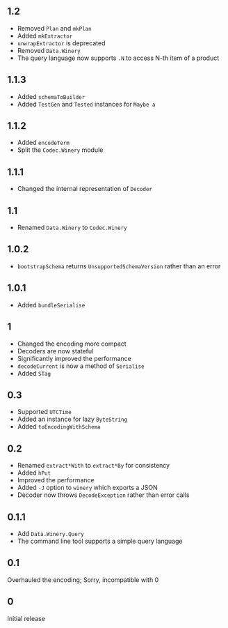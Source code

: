 ## 1.2

* Removed `Plan` and `mkPlan`
* Added `mkExtractor`
* `unwrapExtractor` is deprecated
* Removed `Data.Winery`
* The query language now supports `.N` to access N-th item of a product

## 1.1.3

* Added `schemaToBuilder`
* Added `TestGen` and `Tested` instances for `Maybe a`

## 1.1.2

* Added `encodeTerm`
* Split the `Codec.Winery` module

## 1.1.1

* Changed the internal representation of `Decoder`

## 1.1

* Renamed `Data.Winery` to `Codec.Winery`

## 1.0.2

* `bootstrapSchema` returns `UnsupportedSchemaVersion` rather than an error

## 1.0.1

* Added `bundleSerialise`

## 1

* Changed the encoding more compact
* Decoders are now stateful
* Significantly improved the performance
* `decodeCurrent` is now a method of `Serialise`
* Added `STag`

## 0.3

* Supported `UTCTime`
* Added an instance for lazy `ByteString`
* Added `toEncodingWithSchema`

## 0.2

* Renamed `extract*With` to `extract*By` for consistency
* Added `hPut`
* Improved the performance
* Added `-J` option to `winery` which exports a JSON
* Decoder now throws `DecodeException` rather than error calls

## 0.1.1

* Add `Data.Winery.Query`
* The command line tool supports a simple query language

## 0.1

Overhauled the encoding; Sorry, incompatible with 0

## 0

Initial release
